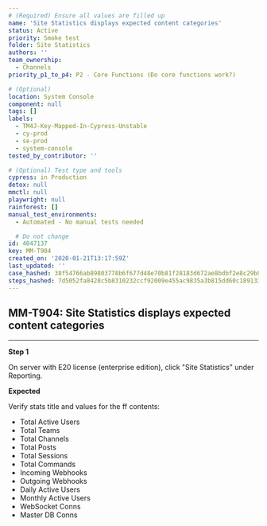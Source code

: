 ```yaml
---
# (Required) Ensure all values are filled up
name: 'Site Statistics displays expected content categories'
status: Active
priority: Smoke test
folder: Site Statistics
authors: ''
team_ownership:
  - Channels
priority_p1_to_p4: P2 - Core Functions (Do core functions work?)

# (Optional)
location: System Console
component: null
tags: []
labels:
  - TM4J-Key-Mapped-In-Cypress-Unstable
  - cy-prod
  - se-prod
  - system-console
tested_by_contributor: ''

# (Optional) Test type and tools
cypress: in Production
detox: null
mmctl: null
playwright: null
rainforest: []
manual_test_environments:
  - Automated - No manual tests needed

  # Do not change
id: 4047137
key: MM-T904
created_on: '2020-01-21T13:17:59Z'
last_updated: ''
case_hashed: 38f54766ab89803778b6f677d48e70b81f28183d672ae8bdbf2e8c29b80927309a7e0a8b2877805fb1304af060745f95
steps_hashed: 7d5052fa8428c5b8310232ccf92009e455ac9835a3b815dd60c1891330ceebc38e0b890a5805d23075f117ec05eaba87
---
```


<!-- (Auto-generated) Based on frontmatter's "key" and "name" -->

## MM-T904: Site Statistics displays expected content categories

---

**Step 1**

On server with E20 license (enterprise edition), click "Site Statistics" under Reporting.

**Expected**

Verify stats title and values for the ff contents:

- Total Active Users
- Total Teams
- Total Channels
- Total Posts
- Total Sessions
- Total Commands
- Incoming Webhooks
- Outgoing Webhooks
- Daily Active Users
- Monthly Active Users
- WebSocket Conns
- Master DB Conns
